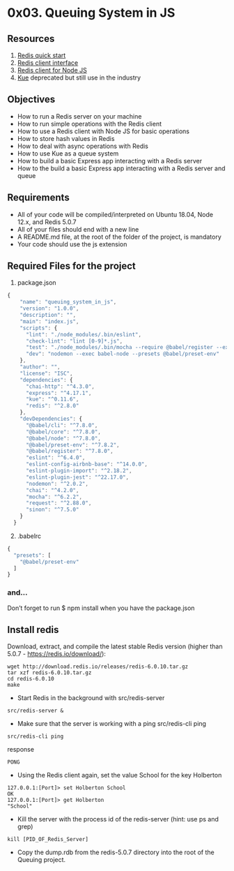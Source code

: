 # 0x03. Queuing System in JS

## Resources

1. [Redis quick start](https://redis.io/docs/install/install-redis/)
2. [Redis client interface](https://redis.io/docs/connect/cli/)
3. [Redis client for Node JS](https://github.com/redis/node-redis)
4. [Kue](https://github.com/Automattic/kue) deprecated but still use in the industry

## Objectives

* How to run a Redis server on your machine
* How to run simple operations with the Redis client
* How to use a Redis client with Node JS for basic operations
* How to store hash values in Redis
* How to deal with async operations with Redis
* How to use Kue as a queue system
* How to build a basic Express app interacting with a Redis server
* How to the build a basic Express app interacting with a Redis server and queue

## Requirements
* All of your code will be compiled/interpreted on Ubuntu 18.04, Node 12.x, and Redis 5.0.7
* All of your files should end with a new line
* A README.md file, at the root of the folder of the project, is mandatory
* Your code should use the js extension

## Required Files for the project
1. package.json
```js
{
    "name": "queuing_system_in_js",
    "version": "1.0.0",
    "description": "",
    "main": "index.js",
    "scripts": {
      "lint": "./node_modules/.bin/eslint",
      "check-lint": "lint [0-9]*.js",
      "test": "./node_modules/.bin/mocha --require @babel/register --exit",
      "dev": "nodemon --exec babel-node --presets @babel/preset-env"
    },
    "author": "",
    "license": "ISC",
    "dependencies": {
      "chai-http": "^4.3.0",
      "express": "^4.17.1",
      "kue": "^0.11.6",
      "redis": "^2.8.0"
    },
    "devDependencies": {
      "@babel/cli": "^7.8.0",
      "@babel/core": "^7.8.0",
      "@babel/node": "^7.8.0",
      "@babel/preset-env": "^7.8.2",
      "@babel/register": "^7.8.0",
      "eslint": "^6.4.0",
      "eslint-config-airbnb-base": "^14.0.0",
      "eslint-plugin-import": "^2.18.2",
      "eslint-plugin-jest": "^22.17.0",
      "nodemon": "^2.0.2",
      "chai": "^4.2.0",
      "mocha": "^6.2.2",
      "request": "^2.88.0",
      "sinon": "^7.5.0"
    }
  }

```

2. .babelrc
```js
{
  "presets": [
    "@babel/preset-env"
  ]
}

```

### and…
Don’t forget to run $ npm install when you have the package.json

## Install redis
Download, extract, and compile the latest stable Redis version (higher than 5.0.7 - https://redis.io/download/):

```shell
wget http://download.redis.io/releases/redis-6.0.10.tar.gz
tar xzf redis-6.0.10.tar.gz
cd redis-6.0.10
make
```

* Start Redis in the background with src/redis-server
```shell
src/redis-server &
```
* Make sure that the server is working with a ping src/redis-cli ping
```shell
src/redis-cli ping
```
response
```shell
PONG
```
* Using the Redis client again, set the value School for the key Holberton
```shell
127.0.0.1:[Port]> set Holberton School
OK
127.0.0.1:[Port]> get Holberton
"School"
```

* Kill the server with the process id of the redis-server (hint: use ps and grep)
```shell
kill [PID_OF_Redis_Server]
```
* Copy the dump.rdb from the redis-5.0.7 directory into the root of the Queuing project.
